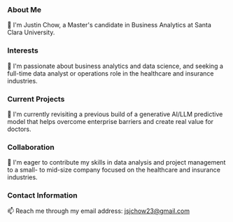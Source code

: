 ### About Me
👋 I'm Justin Chow, a Master's candidate in Business Analytics at Santa Clara University.

### Interests
👀 I'm passionate about business analytics and data science, and seeking a full-time data analyst or operations role in the healthcare and insurance industries.

### Current Projects
🌱 I'm currently revisiting a previous build of a generative AI/LLM predictive model that helps overcome enterprise barriers and create real value for doctors.

### Collaboration
💞️ I'm eager to contribute my skills in data analysis and project management to a small- to mid-size company focused on the healthcare and insurance industries.

### Contact Information
📫 Reach me through my email address: jsjchow23@gmail.com

<!---
Jchow2/Jchow2 is a ✨ special ✨ repository because its `README.md` (this file) appears on your GitHub profile.
You can click the Preview link to take a look at your changes.
--->

